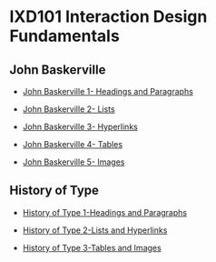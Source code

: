 IXD101 Interaction Design Fundamentals
======================================

John Baskerville
----------------
- [John Baskerville 1- Headings and Paragraphs](https://bigajwiktoria.github.io/john_baskerville/john_baskerville.html)

- [John Baskerville 2- Lists](https://bigajwiktoria.github.io/john_baskerville/john_baskerville2.html)

- [John Baskerville 3- Hyperlinks](https://bigajwiktoria.github.io/john_baskerville/john_baskerville3.html)

- [John Baskerville 4- Tables](https://bigajwiktoria.github.io/john_baskerville/john_baskerville4.html)

- [John Baskerville 5- Images](https://bigajwiktoria.github.io/john_baskerville/john_baskerville5.html)

History of Type
-----------------
- [History of Type 1-Headings and Paragraphs](https://bigajwiktoria.github.io/john_baskerville/a_brief_history_of_type.html) 

- [History of Type 2-Lists and Hyperlinks](https://bigajwiktoria.github.io/john_baskerville/a_brief_history_of_type2.html)

- [History of Type 3-Tables and Images](https://bigajwiktoria.github.io/john_baskerville/a_brief_history_of_type2.html)